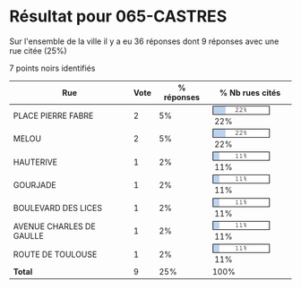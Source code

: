 # Résultat pour 065-CASTRES

Sur l'ensemble de la ville il y a eu 36 réponses dont 9 réponses avec une rue citée (25%)

7 points noirs identifiés

| Rue | Vote | % réponses | % Nb rues cités|
|-----|------|------------|----------------|
| PLACE PIERRE FABRE | 2 | 5% | <img src="../../img/bar_22.gif" />&nbsp;22%|
| MELOU | 2 | 5% | <img src="../../img/bar_22.gif" />&nbsp;22%|
| HAUTERIVE | 1 | 2% | <img src="../../img/bar_11.gif" />&nbsp;11%|
| GOURJADE | 1 | 2% | <img src="../../img/bar_11.gif" />&nbsp;11%|
| BOULEVARD DES LICES | 1 | 2% | <img src="../../img/bar_11.gif" />&nbsp;11%|
| AVENUE CHARLES DE GAULLE | 1 | 2% | <img src="../../img/bar_11.gif" />&nbsp;11%|
| ROUTE DE TOULOUSE | 1 | 2% | <img src="../../img/bar_11.gif" />&nbsp;11%|
| **Total** | 9 | 25% | 100%|
